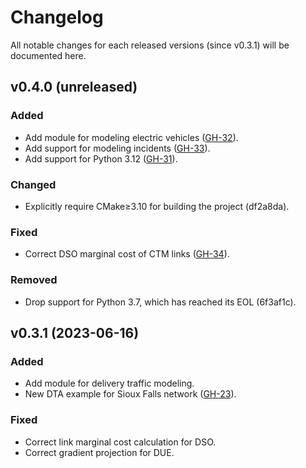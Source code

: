 # Changelog

All notable changes for each released versions (since v0.3.1) will be documented
here.

## v0.4.0 (unreleased)

### Added

- Add module for modeling electric vehicles ([GH-32]).
- Add support for modeling incidents ([GH-33]).
- Add support for Python 3.12 ([GH-31]).

[GH-31]: https://github.com/maccmu/macposts/pull/31
[GH-32]: https://github.com/maccmu/macposts/pull/32
[GH-33]: https://github.com/maccmu/macposts/pull/33

### Changed

- Explicitly require CMake≥3.10 for building the project (df2a8da).

### Fixed

- Correct DSO marginal cost of CTM links ([GH-34]).

[GH-34]: https://github.com/maccmu/macposts/pull/34

### Removed

- Drop support for Python 3.7, which has reached its EOL (6f3af1c).

## v0.3.1 (2023-06-16)

### Added

- Add module for delivery traffic modeling.
- New DTA example for Sioux Falls network ([GH-23]).

[GH-23]: https://github.com/maccmu/macposts/pull/23

### Fixed

- Correct link marginal cost calculation for DSO.
- Correct gradient projection for DUE.
